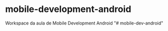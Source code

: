 # mobile-development-android

Workspace da aula de Mobile Development Android
"# mobile-dev-android" 
